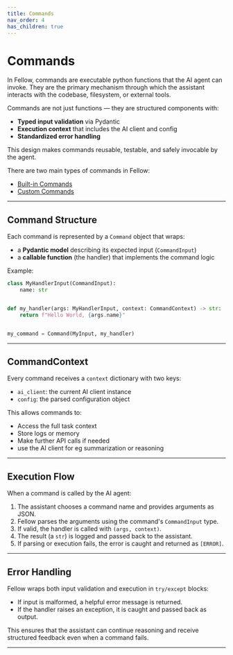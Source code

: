 ```yaml
---
title: Commands
nav_order: 4
has_children: true
---
```


# Commands

In Fellow, commands are executable python functions that the AI agent can invoke. They are the primary mechanism through which the assistant interacts with the codebase, filesystem, or external tools.

Commands are not just functions — they are structured components with:

- **Typed input validation** via Pydantic
- **Execution context** that includes the AI client and config
- **Standardized error handling**

This design makes commands reusable, testable, and safely invocable by the agent.

There are two main types of commands in Fellow:

- [Built-in Commands](/fellow/docs/commands/builtin/)
- [Custom Commands](/fellow/docs/commands/custom/)

---

## Command Structure

Each command is represented by a `Command` object that wraps:

- a **Pydantic model** describing its expected input (`CommandInput`)
- a **callable function** (the handler) that implements the command logic

Example:
```py
class MyHandlerInput(CommandInput):
    name: str


def my_handler(args: MyHandlerInput, context: CommandContext) -> str:
    return f"Hello World, {args.name}"


my_command = Command(MyInput, my_handler)
```
---

## CommandContext

Every command receives a `context` dictionary with two keys:

- `ai_client`: the current AI client instance
- `config`: the parsed configuration object

This allows commands to:
- Access the full task context
- Store logs or memory
- Make further API calls if needed
- use the AI client for eg summarization or reasoning

---

## Execution Flow

When a command is called by the AI agent:

1. The assistant chooses a command name and provides arguments as JSON.
2. Fellow parses the arguments using the command's `CommandInput` type.
3. If valid, the handler is called with `(args, context)`.
4. The result (a `str`) is logged and passed back to the assistant.
5. If parsing or execution fails, the error is caught and returned as `[ERROR]`.

---

## Error Handling

Fellow wraps both input validation and execution in `try/except` blocks:

- If input is malformed, a helpful error message is returned.
- If the handler raises an exception, it is caught and passed back as output.

This ensures that the assistant can continue reasoning and receive structured feedback even when a command fails.

---
